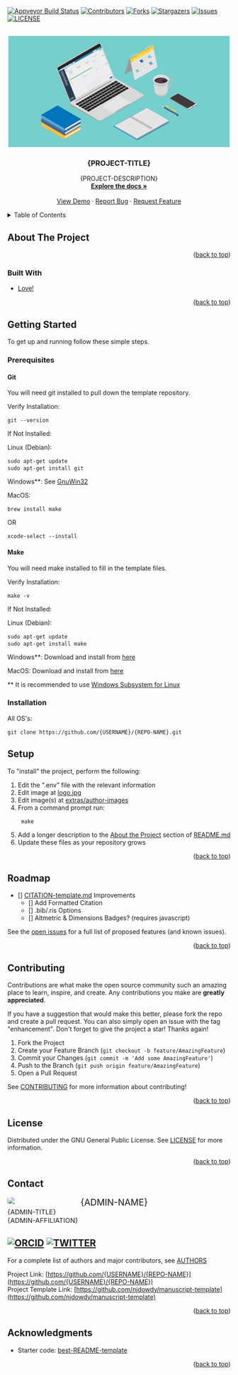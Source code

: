 <div id="top"></div>

<!-- PROJECT SHIELDS -->
<!--
*** I'm using markdown "reference style" links for readability.
*** Reference links are enclosed in brackets [ ] instead of parentheses ( ).
*** See the bottom of this document for the declaration of the reference variables
*** for contributors-url, forks-url, etc. This is an optional, concise syntax you may use.
*** https://www.markdownguide.org/basic-syntax/#reference-style-links
-->
[![Appveyor Build Status][appveyor-build-shield]][appveyor-build-url]
[![Contributors][contributors-shield]][contributors-url]
[![Forks][forks-shield]][forks-url]
[![Stargazers][stars-shield]][stars-url]
[![Issues][issues-shield]][issues-url]
[![LICENSE][license-shield]][license-url]


<br />
<div align="center">
  <a href="https://github.com/{USERNAME}/{REPO-NAME}">
    <img src="./extras/project-logo/logo.jpg" alt="Logo" width="500">
  </a>

<h3 align="center">{PROJECT-TITLE}</h3>

  <p align="center">
    {PROJECT-DESCRIPTION}
    <br />
    <a href="https://github.com/{USERNAME}/{REPO-NAME}"><strong>Explore the docs »</strong></a>
    <br />
    <br />
    <a href="https://github.com/{USERNAME}/{REPO-NAME}">View Demo</a>
    ·
    <a href="https://github.com/{USERNAME}/{REPO-NAME}/issues">Report Bug</a>
    ·
    <a href="https://github.com/{USERNAME}/{REPO-NAME}/issues">Request Feature</a>
  </p>
</div>



<!-- TABLE OF CONTENTS -->
<details>
  <summary>Table of Contents</summary>
  <ol>
    <li>
      <a href="#about-the-project">About The Project</a>
      <ul>
        <li><a href="#built-with">Built With</a></li>
      </ul>
    </li>
    <li>
      <a href="#getting-started">Getting Started</a>
      <ul>
        <li><a href="#prerequisites">Prerequisites</a></li>
            <ul>
                <li><a href="#git">Git</a></li>
                <li><a href="#make">Make</a></li>
            </ul>
        <li><a href="#installation">Installation</a></li>
        <li><a href="#setup">Setup</a></li>
      </ul>
    </li>
    <!--<li><a href="#usage">Usage</a></li>-->
    <li><a href="#roadmap">Roadmap</a></li>
    <li><a href="#contributing">Contributing</a></li>
    <li><a href="#license">License</a></li>
    <li><a href="#contact">Contact</a></li>
    <li><a href="#acknowledgments">Acknowledgments</a></li>
  </ol>
</details>

<div id="about-the-project"></div>

## About The Project

<!-- [![Product Name Screen Shot][product-screenshot]](https://example.com) -->

<!--[![video_thumbnail](LINK-TO-IMAGE)](PROJECT_VIDEO_URL)-->

<p align="right">(<a href="#top">back to top</a>)</p>

<div id="built-with"></div>

### Built With

* [Love!]()
<!-- * [Python3](https://python.org/) -->

<p align="right">(<a href="#top">back to top</a>)</p>

<div id="getting-started"></div>

## Getting Started

To get up and running follow these simple steps.

<div id="prerequisites"></div>

### Prerequisites

<div id="git"></div>

#### Git
You will need git installed to pull down the template repository.

Verify Installation:
```shell
git --version
```

If Not Installed:

Linux (Debian):
```shell
sudo apt-get update
sudo apt-get install git
```
Windows**: See <a href="http://gnuwin32.sourceforge.net/install.html">GnuWin32</a>

MacOS:
```shell
brew install make
```
OR
```shell
xcode-select --install
```

<div id="make"></div>

#### Make
You will need make installed to fill in the template files.

Verify Installation:
```shell
make -v
```

If Not Installed:

Linux (Debian):
```shell
sudo apt-get update
sudo apt-get install make
```
Windows**: Download and install from <a href="https://git-scm.com/download/win">here</a>

MacOS: Download and install from  <a href="https://git-scm.com/download/mac">here</a>

** It is recommended to use [Windows Subsystem for Linux](https://docs.microsoft.com/en-us/windows/wsl/about)

<div id="installation"></div>

### Installation

All OS's:

```shell
git clone https://github.com/{USERNAME}/{REPO-NAME}.git
```

<div id="setup"></div>

## Setup

To "install" the project, perform the following:
1. Edit the ".env" file with the relevant information
2. Edit image at [logo.jpg](https://github.com/{USERNAME}/{REPO-NAME}/blob/master/extras/project-logo/)
3. Edit image(s) at [extras/author-images](https://github.com/{USERNAME}/{REPO-NAME}/blob/master/extras/author-images/)
4. From a command prompt run:
   ```shell
    make
    ```
5. Add a longer description to the <a href="#about-the-project">About the Project</a> section of [README.md](https://github.com/{USERNAME}/{REPO-NAME}/issues)
6. Update these files as your repository grows

<!--For more examples and usage, please refer to the [Wiki](https://github.com/{USERNAME}/{REPO-NAME}/wiki).-->

<p align="right">(<a href="#top">back to top</a>)</p>

<!--<div id="usage"></div>

    ## Usage
    
    Useful examples of how a project can be used.
    
    Additional screenshots, code examples and demos work well in this space. You may also link to more resources.
    
    _For more examples, please refer to the [Documentation](https://example.com)_
    
    <p align="right">(<a href="#top">back to top</a>)</p>
-->

<div id="roadmap"></div>

## Roadmap

- [] [CITATION-template.md](https://github.com/{USERNAME}/{REPO-NAME}/blob/master/project-files/CITATION-template.md) Improvements
  - [] Add Formatted Citation
  - [] .bib/.ris Options
  - [] Altmetric & Dimensions Badges? (requires javascript)

See the [open issues](https://github.com/{USERNAME}/{REPO-NAME}/issues) for a full list of proposed features (and known issues).

<p align="right">(<a href="#top">back to top</a>)</p>

<div id="contributing"></div>

## Contributing

Contributions are what make the open source community such an amazing place to learn, inspire, and create. Any contributions you make are **greatly appreciated**.

If you have a suggestion that would make this better, please fork the repo and create a pull request. You can also simply open an issue with the tag "enhancement".
Don't forget to give the project a star! Thanks again!

1. Fork the Project
2. Create your Feature Branch (`git checkout -b feature/AmazingFeature`)
3. Commit your Changes (`git commit -m 'Add some AmazingFeature'`)
4. Push to the Branch (`git push origin feature/AmazingFeature`)
5. Open a Pull Request

See [CONTRIBUTING](https://github.com/{USERNAME}/{REPO-NAME}/blob/master/CONTRIBUTING.md) for more information about contributing!

<p align="right">(<a href="#top">back to top</a>)</p>

<div id="license"></div>

## License

Distributed under the GNU General Public License. See [LICENSE](https://github.com/{USERNAME}/{REPO-NAME}/blob/master/LICENSE) for more information.

<p align="right">(<a href="#top">back to top</a>)</p>

<div id="contact"></div>

## Contact

<!-- Note: Github will remove inline styles for security -->
<div>
    <img style="
        width: 150px;
        max-height: 150px;
        border-radius: 15%;
        background-position: center;
        background-repeat: no-repeat;
        float: left;    
        margin: 0 15px 0 0;" src="./extras/author-images/{ADMIN-USERNAME}.jpg">
    <div>
        <div style="font-size: 20px;">{ADMIN-NAME}</div>
        <div style="font-size: 15px;">{ADMIN-TITLE}</div>
        <div style="font-size: 15px;">{ADMIN-AFFILIATION}</div>
    </div>
</div>

[![ORCID](https://img.shields.io/badge/ORCID-ID-brightgreen)](https://orcid.org/{ADMIN-ORCID})
[![TWITTER](https://img.shields.io/twitter/follow/{ADMIN-TWITTER}?style=social)](http://www.twitter.com/{ADMIN-TWITTER})
---
For a complete list of authors and major contributors, see [AUTHORS](https://github.com/{USERNAME}/{REPO-NAME}/blob/master/AUTHORS.md)

Project Link: [https://github.com/{USERNAME}/{REPO-NAME}](https://github.com/{USERNAME}/{REPO-NAME})  
Project Template Link: [https://github.com/njdowdy/manuscript-template](https://github.com/njdowdy/manuscript-template)

<p align="right">(<a href="#top">back to top</a>)</p>

<div id="acknowledgments"></div>

## Acknowledgments

* Starter code: [best-README-template](https://github.com/othneildrew/Best-README-Template)

<p align="right">(<a href="#top">back to top</a>)</p>

<!-- MARKDOWN LINKS & IMAGES -->
<!-- https://www.markdownguide.org/basic-syntax/#reference-style-links -->
[appveyor-build-shield]: https://img.shields.io/appveyor/build/{USERNAME}/{REPO-NAME}?style=for-the-badge
[appveyor-build-url]: https://ci.appveyor.com/project/{USERNAME}/{REPO-NAME}
[contributors-shield]: https://img.shields.io/github/contributors/{USERNAME}/{REPO-NAME}.svg?style=for-the-badge
[contributors-url]: https://github.com/{USERNAME}/{REPO-NAME}/graphs/contributors
[forks-shield]: https://img.shields.io/github/forks/{USERNAME}/{REPO-NAME}.svg?style=for-the-badge&label=Fork
[forks-url]: https://github.com/{USERNAME}/{REPO-NAME}/network/members
[stars-shield]: https://img.shields.io/github/stars/{USERNAME}/{REPO-NAME}.svg?style=for-the-badge&label=Star
[stars-url]: https://img.shields.io/github/stars/{USERNAME}/{REPO-NAME}/stargazers
[issues-shield]: https://img.shields.io/github/issues/{USERNAME}/{REPO-NAME}.svg?style=for-the-badge
[issues-url]: https://github.com/{USERNAME}/{REPO-NAME}/issues
[license-shield]: https://img.shields.io/github/license/{USERNAME}/{REPO-NAME}.svg?style=for-the-badge
[license-url]: https://github.com/{USERNAME}/{REPO-NAME}/blob/master/LICENSE
[product-screenshot]: ./extras/project-logo/screenshot.jpg
